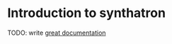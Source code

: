 # Introduction to synthatron

TODO: write [great documentation](http://jacobian.org/writing/great-documentation/what-to-write/)
